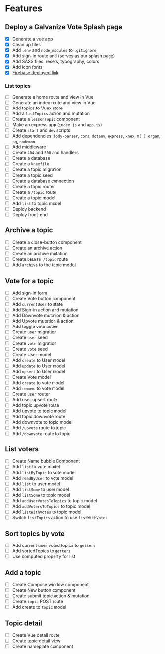 # Features

## Deploy a Galvanize Vote Splash page

* [x] Generate a vue app
* [x] Clean up files
* [x] Add `.env` and `node_modules` to `.gitignore`
* [x] Add sign-in route and (serves as our splash page)
* [x] Add SASS files: resets, typography, colors
* [x] Add icon fonts
* [x] [Firebase deployed link](https://votes-frontend-app.firebaseapp.com/#/)

### List topics

* [ ] Generate a home route and view in Vue
* [ ] Generate an index route and view in Vue
* [ ] Add topics to Vuex store
* [ ] Add a `listTopics` action and mutation
* [ ] Create a `lessonTopic` component
* [ ] Make an express app (`index.js` and `app.js`)
* [ ] Create `start` and `dev` scripts
* [ ] Add dependencies: `body-parser`, `cors`, `dotenv`, `express`, `knex`, `m[ ] organ`, `pg`, `nodemon`
* [ ] Add middleware
* [ ] Create `404` and `500` and handlers
* [ ] Create a database
* [ ] Create a `knexfile`
* [ ] Create a topic migration
* [ ] Create a topic seed
* [ ] Create a database connection
* [ ] Create a topic router
* [ ] Create a `/topic` route
* [ ] Create a topic model
* [ ] Add `list` to topic model
* [ ] Deploy backend
* [ ] Deploy front-end

## Archive a topic

* [ ] Create a close-button component
* [ ] Create an archive action
* [ ] Create an archive mutation
* [ ] Create `DELETE /topic` route
* [ ] Add `archive` to the topic model

## Vote for a topic

* [ ] Add sign-in form
* [ ] Create Vote button component
* [ ] Add `currentUser` to state
* [ ] Add Sign-in action and mutation
* [ ] Add Downvote mutation & action
* [ ] Add Upvote mutation & action
* [ ] Add toggle vote action
* [ ] Create `user` migration
* [ ] Create `user` seed
* [ ] Create `vote` migration
* [ ] Create `vote` seed
* [ ] Create User model
* [ ] Add `create` to User model
* [ ] Add `update` to User model
* [ ] Add `upsert` to User model
* [ ] Create Vote model
* [ ] Add `create` to vote model
* [ ] Add `remove` to vote model
* [ ] Create `user` router
* [ ] Add user upsert route
* [ ] Add topic upvote route
* [ ] Add upvote to topic model
* [ ] Add topic downvote route
* [ ] Add downvote to topic model
* [ ] Add `/upvote` route to topic
* [ ] Add `/downvote` route to topic

## List voters

* [ ] Create Name bubble Component
* [ ] Add `list` to vote model
* [ ] Add `listByTopic` to vote model
* [ ] Add `readByUser` to vote model
* [ ] Add `list` to user model
* [ ] Add `listSome` to user model
* [ ] Add `listSome` to topic model
* [ ] Add `addUserVotesToTopics` to topic model
* [ ] Add `addVotersToTopics` to topic model
* [ ] Add `listWithVotes` to topic model
* [ ] Switch `listTopics` action to use `listWithVotes`

## Sort topics by vote

* [ ] Add current user voted topics to `getters`
* [ ] Add sortedTopics to `getters`
* [ ] Use computed property for list

## Add a topic

* [ ] Create Compose window component
* [ ] Create New button component
* [ ] Create submit topic action & mutation
* [ ] Create `topic` POST route
* [ ] Add create to `topic` model

## Topic detail

* [ ] Create Vue detail route
* [ ] Create topic detail view
* [ ] Create nameplate component
